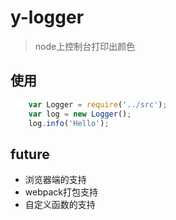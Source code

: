 # y-logger
> node上控制台打印出颜色

## 使用

````js
	var Logger = require('../src');
	var log = new Logger();
	log.info('Hello');
````

## future

*	浏览器端的支持
*	webpack打包支持
*	自定义函数的支持